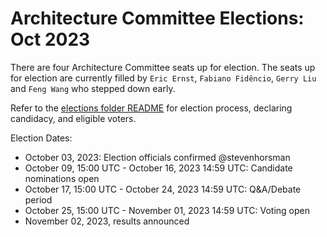 # Architecture Committee Elections: Oct 2023

There are four Architecture Committee seats up for election. The seats up for
election are currently filled by `Eric Ernst`, `Fabiano Fidêncio`, `Gerry Liu` and `Feng Wang` who stepped down early.

Refer to the [elections folder README](https://github.com/kata-containers/community/tree/main/elections)
for election process, declaring candidacy, and eligible voters.

Election Dates:

* October 03, 2023: Election officials confirmed @stevenhorsman
* October 09, 15:00 UTC - October 16, 2023 14:59 UTC: Candidate nominations open
* October 17, 15:00 UTC - October 24, 2023 14:59 UTC: Q&A/Debate period
* October 25, 15:00 UTC - November 01, 2023 14:59 UTC: Voting open
* November 02, 2023, results announced
